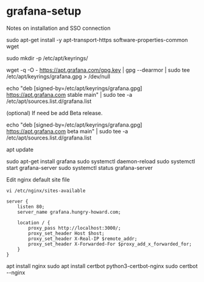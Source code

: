 # grafana-setup
Notes on installation and SSO connection

sudo apt-get install -y apt-transport-https software-properties-common wget

sudo mkdir -p /etc/apt/keyrings/

wget -q -O - https://apt.grafana.com/gpg.key | gpg --dearmor | sudo tee /etc/apt/keyrings/grafana.gpg > /dev/null

echo "deb [signed-by=/etc/apt/keyrings/grafana.gpg] https://apt.grafana.com stable main" | sudo tee -a /etc/apt/sources.list.d/grafana.list

(optional) If need be  add Beta release.

echo "deb [signed-by=/etc/apt/keyrings/grafana.gpg] https://apt.grafana.com beta main" | sudo tee -a /etc/apt/sources.list.d/grafana.list

apt update

sudo apt-get install grafana
sudo systemctl daemon-reload
sudo systemctl start grafana-server
sudo systemctl status grafana-server


Edit  nginx default site file 
```
vi /etc/nginx/sites-available
```
```
server {
    listen 80;
    server_name grafana.hungry-howard.com;

    location / {
        proxy_pass http://localhost:3000/;
        proxy_set_header Host $host;
        proxy_set_header X-Real-IP $remote_addr;
        proxy_set_header X-Forwarded-For $proxy_add_x_forwarded_for;
    }
}
```


apt install nginx
sudo apt install certbot python3-certbot-nginx
sudo certbot --nginx






